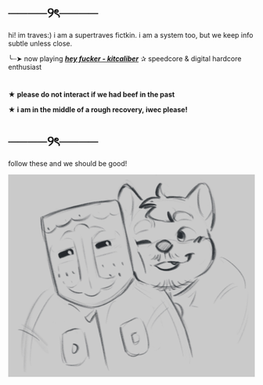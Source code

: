 # ────୨ৎ────


hi! im traves:) i am a supertraves fictkin.
i am a system too, but we keep info subtle unless close. 

 
╰┈➤  now playing [***hey fucker - kitcaliber***](https://youtu.be/m0hSqSBU1kw?list=RDm0hSqSBU1kw)  ✰  speedcore & digital hardcore enthusiast
#
**★ please do not interact if we had beef in the past**


**★ i am in the middle of a rough recovery, iwec please!**
#
# ────୨ৎ────

follow these and we should be good!

![](https://github.com/cscoopd/cscoopd/blob/main/emme.jpg?raw=true)

